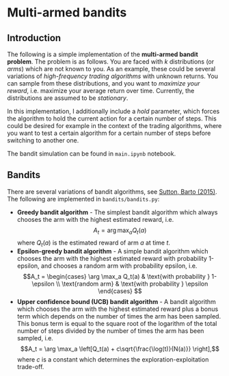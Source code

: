 # Multi-armed bandits

## Introduction

The following is a simple implementation of the **multi-armed bandit problem**. The problem is as follows. You are faced with $k$ distributions (or *arms*) which are not known to you. As an example, these could be several variations of *high-frequency trading algorithms* with unknown returns. You can sample from these distributions, and you want to *maximize your reward*, i.e. maximize your average return over time. Currently, the distributions are assumed to be *stationary*.

In this implementation, I additionally include a *hold* parameter, which forces the algorithm to hold the current action for a certain number of steps. This could be desired for example in the context of the trading algorithms, where you want to test a certain algorithm for a certain number of steps before switching to another one.

The bandit simulation can be found in `main.ipynb` notebook.

## Bandits

There are several variations of bandit algorithms, see [Sutton, Barto (2015)](https://inst.eecs.berkeley.edu//~cs188/sp20/assets/files/SuttonBartoIPRLBook2ndEd.pdf). The following are implemented in `bandits/bandits.py`:

- **Greedy bandit algorithm** - The simplest bandit algorithm which always chooses the arm with the highest estimated reward, i.e.
    $$A_t = \arg \max_a Q_t(a)$$
    where $Q_t(a)$ is the estimated reward of arm $a$ at time $t$.
- **Epsilon-greedy bandit algorithm** - A simple bandit algorithm which chooses the arm with the highest estimated reward with probability 1-epsilon, and chooses a random arm with probability epsilon, i.e.
    $$A_t = \begin{cases} \arg \max_a Q_t(a) & \text{with probability } 1-\epsilon \\ \text{random arm} & \text{with probability } \epsilon \end{cases} $$
- **Upper confidence bound (UCB) bandit algorithm** - A bandit algorithm which chooses the arm with the highest estimated reward plus a bonus term which depends on the number of times the arm has been sampled. This bonus term is equal to the square root of the logarithm of the total number of steps divided by the number of times the arm has been sampled, i.e. $$A_t = \arg \max_a \left[Q_t(a) + c\sqrt{\frac{\log(t)}{N(a)}} \right],$$
    where $c$ is a constant which determines the exploration-exploitation trade-off.
